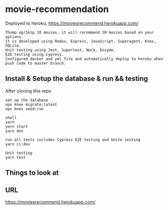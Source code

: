# movie-recommendation

Deployed to heroku,
https://moviesrecommend.herokuapp.com/
```
Thump up/Skip 10 movies, it will recommend 20 movies based on your options.
It is developed using Redux, Express, JavaScript, Superagent, Knex, SQLite.
Unit testing using Jest, Supertest, Nock, Enzyme. 
E2E testing using Cypress.
Configured docker and yml file and automatically deploy to heroku when push code to master branch.

```

## Install & Setup the database & run && testing

After cloning this repo

```
set up the database
npx knex migrate:latest
npx knex seed:run
```

```
shell
yarn
yarn start
yarn dev
```

```
run all tests includes Cypress E2E testing and Unite testing
yarn ci:dev
```

```
Unit testing
yarn test
```

## Things to look at

URL                                
-----------------------------------
https://moviesrecommend.herokuapp.com/


